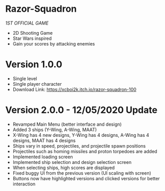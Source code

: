 # Razor-Squadron
*1ST OFFICIAL GAME*
- 2D Shooting Game
- Star Wars inspired
- Gain your scores by attacking enemies

# Version 1.0.0
- Single level
- Single player character
- Download Link: https://xcboi2k.itch.io/razor-squadron-100

# Version 2.0.0 - 12/05/2020 Update
- Revamped Main Menu (better interface and design)
- Added 3 ships (Y-Wing, A-Wing, MAAT)
- X-Wing has 4 new designs, Y-Wing has 4 designs, A-Wing has 4 designs, MAAT has 4 designs
- Ships vary in speed, projectiles, and projectile spawn positions
- Projectiles such as homing missiles and proton torpedoes are added
- Implemented loading screen
- Implemented ship selection and design selection screen
- When selecting ships, high scores are displayed
- Fixed buggy UI from the previous version (UI scaling with screen)
- Buttons now have highlighted versions and clicked versions for better interaction
